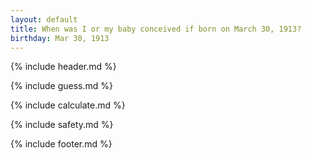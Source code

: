 ```yaml
---
layout: default
title: When was I or my baby conceived if born on March 30, 1913?
birthday: Mar 30, 1913
---
```


{% include header.md %}

{% include guess.md %}

{% include calculate.md %}

{% include safety.md %}

{% include footer.md %}



